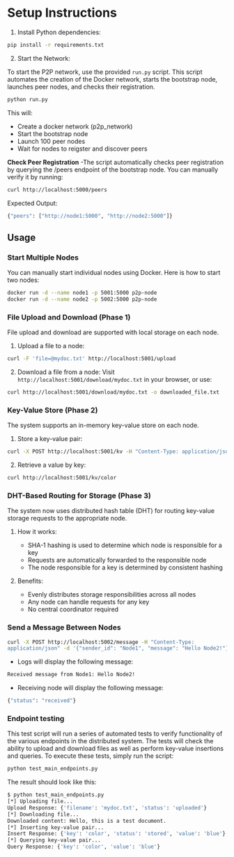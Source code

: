 # Setup Instructions

1. Install Python dependencies:
```bash
pip install -r requirements.txt
```

2. Start the Network:

To start the P2P network, use the provided `run.py` script. This script automates the creation of the Docker network, starts the bootstrap node, launches peer nodes, and checks their registration.

```bash
python run.py
```
This will:
* Create a docker network (p2p_network)
* Start the bootstrap node
* Launch 100 peer nodes
* Wait for nodes to reigster and discover peers

**Check Peer Registration**
-The script automatically checks peer registration by querying the /peers endpoint of the bootstrap node. You can manually verify it by running:
```bash
curl http://localhost:5000/peers
```
Expected Output:
```bash
{"peers": ["http://node1:5000", "http://node2:5000"]}
```

## Usage

### Start Multiple Nodes

You can manually start individual nodes using Docker. Here is how to start two nodes:

```bash
docker run -d --name node1 -p 5001:5000 p2p-node
docker run -d --name node2 -p 5002:5000 p2p-node
```

### File Upload and Download (Phase 1)
File upload and download are supported with local storage on each node.

1. Upload a file to a node:
```bash
curl -F 'file=@mydoc.txt' http://localhost:5001/upload
```

2. Download a file from a node:
Visit `http://localhost:5001/download/mydoc.txt` in your browser, or use:
```bash
curl http://localhost:5001/download/mydoc.txt -o downloaded_file.txt
```

### Key-Value Store (Phase 2)
The system supports an in-memory key-value store on each node.

1. Store a key-value pair:
```bash
curl -X POST http://localhost:5001/kv -H "Content-Type: application/json" -d '{"key": "color", "value": "blue"}'
```

2. Retrieve a value by key:
```bash
curl http://localhost:5001/kv/color
```

### DHT-Based Routing for Storage (Phase 3)
The system now uses distributed hash table (DHT) for routing key-value storage requests to the appropriate node.

1. How it works:
   - SHA-1 hashing is used to determine which node is responsible for a key
   - Requests are automatically forwarded to the responsible node
   - The node responsible for a key is determined by consistent hashing

2. Benefits:
   - Evenly distributes storage responsibilities across all nodes
   - Any node can handle requests for any key
   - No central coordinator required

### Send a Message Between Nodes
```bash
curl -X POST http://localhost:5002/message -H "Content-Type:
application/json" -d '{"sender_id": "Node1", "message": "Hello Node2!"}'
```
* Logs will display the following message:
```bash
Received message from Node1: Hello Node2!
```
* Receiving node will display the following message:
```bash
{"status": "received"}
```

### Endpoint testing
This test script will run a series of automated tests to verify functionality of the various endpoints in the distributed system. The tests will check the ability to upload and download files as well as perform key-value insertions and queries.
To execute these tests, simply run the script:
```bash
python test_main_endpoints.py
```

The result should look like this:
```bash
$ python test_main_endpoints.py
[*] Uploading file...
Upload Response: {'filename': 'mydoc.txt', 'status': 'uploaded'}
[*] Downloading file...
Downloaded content: Hello, this is a test document.
[*] Inserting key-value pair...
Insert Response: {'key': 'color', 'status': 'stored', 'value': 'blue'}
[*] Querying key-value pair...
Query Response: {'key': 'color', 'value': 'blue'}
```
